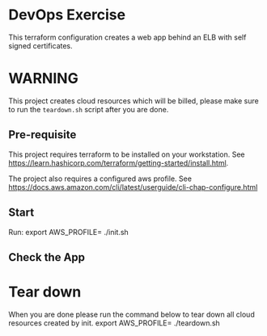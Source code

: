 # DevOps Exercise

This terraform configuration creates a web app behind an ELB
with self signed certificates.

# WARNING
This project creates cloud resources which will be billed, please
make sure to run the `teardown.sh` script after you are done.

## Pre-requisite
This project requires terraform to be installed on your workstation.
See https://learn.hashicorp.com/terraform/getting-started/install.html.

The project also requires a configured aws profile.
See https://docs.aws.amazon.com/cli/latest/userguide/cli-chap-configure.html

## Start
Run:
export AWS_PROFILE=<profile>
./init.sh

## Check the App

# Tear down
When you are done please run the command below to tear down all cloud
resources created by init.
export AWS_PROFILE=<profile>
./teardown.sh
